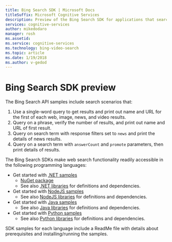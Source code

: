 ```yaml
---
title: Bing Search SDK | Microsoft Docs
titleSuffix: Microsoft Cognitive Services
description: Preview of the Bing Search SDK for applications that search the web.
services: cognitive-services
author: mikedodaro
manager: rosh
ms.assetid: 
ms.service: cognitive-services
ms.technology: bing-video-search
ms.topic: article
ms.date: 1/19/2018
ms.author: v-gedod
---
```

# Bing Search SDK preview
The Bing Search API samples include search scenarios that:
1. Use a single-word query to get results and print out name and URL for the first of each web, image, news, and video results.
2. Query on a phrase, verify the number of results, and print out name and URL of first result.
3. Query on search term with response filters set to `news` and print the details of news results.
4. Query on a search term with `answerCount` and `promote` parameters, then print details of results.

The Bing Search SDKs make web search functionality readily accessible in the following programming languages:
* Get started with [.NET samples](https://github.com/Azure-Samples/cognitive-services-dotnet-sdk-samples/tree/master/BingSearchv7) 
    * [NuGet package](https://www.nuget.org/packages/Microsoft.Azure.CognitiveServices.Search.VideoSearch/1.1.0-preview)
    * See also [.NET libraries](https://github.com/Azure/azure-sdk-for-net/) for definitions and dependencies.
* Get started with [NodeJS samples](https://github.com/Azure-Samples/cognitive-services-node-sdk-samples) 
    * See also [NodeJS libraries](https://github.com/Azure/azure-sdk-for-node/) for definitions and dependencies.
* Get started with [Java samples](https://github.com/Azure-Samples/cognitive-services-java-sdk-samples) 
    * See also [Java libraries](https://github.com/Azure/azure-sdk-for-java/) for definitions and dependencies.
* Get started with [Python samples](https://github.com/Azure-Samples/cognitive-services-python-sdk-samples) 
    * See also [Python libraries](https://github.com/Azure/azure-sdk-for-python/) for definitions and dependencies.

SDK samples for each language include a ReadMe file with details about prerequisites and installing/running the samples.
